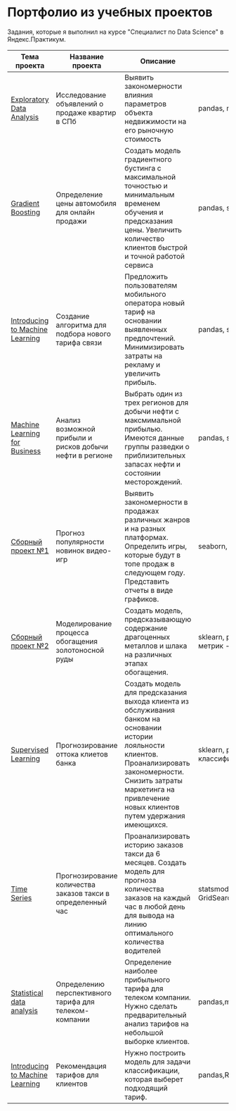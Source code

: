 # **Портфолио из учебных проектов**
Задания, которые я выполнил на курсе "Специалист по Data Science" в Яндекс.Практикум.

| Тема проекта        | Название проекта           | Описание  |  Инструменты  |
| ------------- |-------------| -----| -----|
| [Exploratory Data Analysis](https://github.com/danyashipilov/yandex-practicum_projekts/tree/main/%D0%98%D1%81%D1%81%D0%BB%D0%B5%D0%B4%D0%BE%D0%B2%D0%B0%D0%BD%D0%B8%D0%B5%20%D0%BE%D0%B1%D1%8A%D1%8F%D0%B2%D0%BB%D0%B5%D0%BD%D0%B8%D0%B9%20%D0%BE%20%D0%BF%D1%80%D0%BE%D0%B4%D0%B0%D0%B6%D0%B5%20%D0%BA%D0%B2%D0%B0%D1%80%D1%82%D0%B8%D1%80)      | Исследование объявлений о продаже квартир в СПб | Выявить закономерности влияния параметров объекта недвижимости на его рыночную стоимость | pandas, matplotlib, seaborn |
| [Gradient Boosting](https://github.com/danyashipilov/yandex-practicum_projekts/tree/main/%D0%9E%D0%BF%D1%80%D0%B5%D0%B4%D0%B5%D0%BB%D0%B5%D0%BD%D0%B8%D0%B5%20%D1%86%D0%B5%D0%BD%D1%8B%20%D0%B0%D0%B2%D1%82%D0%BE%D0%BC%D0%BE%D0%B1%D0%B8%D0%BB%D1%8F%20%D0%B4%D0%BB%D1%8F%20%D0%BE%D0%BD%D0%BB%D0%B0%D0%B9%D0%BD%20%D0%BF%D1%80%D0%BE%D0%B4%D0%B0%D0%B6%D0%B8)      | Определение цены автомобиля для онлайн продажи      |   Создать модель градиентного бустинга с максимальной точностью и минимальным временем обучения и предсказания цены. Увеличить количество клиентов быстрой и точной работой сервиса |  pandas, sklearn, LigtGBM, XGBoost, CatBoost |
| [Introducing to Machine Learning](https://github.com/danyashipilov/yandex-practicum_projekts/tree/main/%D0%A0%D0%B5%D0%BA%D0%BE%D0%BC%D0%B5%D0%BD%D0%B4%D0%B0%D1%86%D0%B8%D1%8F%20%D1%82%D0%B0%D1%80%D0%B8%D1%84%D0%BE%D0%B2) | Создание алгоритма для подбора нового тарифа связи      |   Предложить пользователям мобильного оператора новый тариф на основании выявленных предпочтений. Минимизировать затраты на рекламу и увеличить прибыль. |   pandas, sklearn, statsmodels |
| [Machine Learning for Business](https://github.com/danyashipilov/yandex-practicum_projekts/tree/main/%D0%92%D1%8B%D0%B1%D0%BE%D1%80%20%D0%BB%D0%BE%D0%BA%D0%B0%D1%86%D0%B8%D0%B8%20%D0%B4%D0%BB%D1%8F%20%D1%81%D0%BA%D0%B2%D0%B0%D0%B6%D0%B8%D0%BD%D1%8B) | Анализ возможной прибыли и рисков добычи нефти в регионе      |    Выбрать один из трех регионов для добычи нефти с максмимальной прибылью. Имеются данные группы разведки о приблизительных запасах нефти и состоянии месторождений. |   pandas, seaborn, bootstrap |
| [Сборный проект №1](https://github.com/danyashipilov/yandex-practicum_projekts/tree/main/%D0%90%D0%BD%D0%B0%D0%BB%D0%B8%D0%B7%20%D1%80%D1%8B%D0%BD%D0%BA%D0%B0%20%D0%B2%D0%B8%D0%B4%D0%B5%D0%BE%D0%B8%D0%B3%D1%80) | Прогноз популярности новинок видео-игр      |    Выявить закономерности в продажах различных жанров и на разных платформах. Определить игры, которые будут в топе продаж в следующем году. Представить отчеты в виде графиков. |   seaborn, plotly, scipy, seaborn |
| [Сборный проект №2](https://github.com/danyashipilov/yandex-practicum_projekts/tree/main/%D0%9F%D1%80%D0%BE%D0%B3%D0%BD%D0%BE%D0%B7%D0%B8%D1%80%D0%BE%D0%B2%D0%B0%D0%BD%D0%B8%D0%B5%20%D0%BA%D0%BE%D1%8D%D1%84%D1%84%D0%B8%D1%86%D0%B8%D0%B5%D0%BD%D1%82%D0%B0%20%D0%B8%D0%B7%D0%B2%D0%BB%D0%B5%D1%87%D0%B5%D0%BD%D0%B8%D1%8F%20%D0%B7%D0%BE%D0%BB%D0%BE%D1%82%D0%B0%20%D0%B8%D0%B7%20%D0%B7%D0%BE%D0%BB%D0%BE%D1%82%D0%BE%D1%81%D0%BE%D0%B4%D0%B5%D1%80%D0%B6%D0%B0%D1%89%D0%B5%D0%B9%20%D1%80%D1%83%D0%B4%D1%8B) | Моделирование процесса обогащения золотоносной руды      |    Создать модель, предсказывающую содержание драгоценных металлов и шлака на различных этапах обогащения. |    sklearn, pandas, создание дополнительных метрик - скоринга моделей |
| [Supervised Learning](https://github.com/danyashipilov/yandex-practicum_projekts/tree/main/%D0%9E%D1%82%D1%82%D0%BE%D0%BA%20%D0%BA%D0%BB%D0%B8%D0%B5%D0%BD%D1%82%D0%BE%D0%B2) | Прогнозирование оттока клиетов банка      |   Создать модель для предсказания выхода клиента из обслуживания банком на основании истории лояльности клиентов. Проанализировать закономерности. Снизить затраты маркетинга на привлечение новых клиентов путем удержания имеющихся. |    sklearn, pandas, несбалансированные классификации |
| [Time Series](https://github.com/danyashipilov/yandex-practicum_projekts/tree/main/%D0%9F%D1%80%D0%BE%D0%B3%D0%BD%D0%BE%D0%B7%D0%B8%D1%80%D0%BE%D0%B2%D0%B0%D0%BD%D0%B8%D0%B5%20%D0%BA%D0%BE%D0%BB%D0%B8%D1%87%D0%B5%D1%81%D1%82%D0%B2%D0%B0%20%D0%B7%D0%B0%D0%BA%D0%B0%D0%B7%D0%BE%D0%B2%20%D1%82%D0%B0%D0%BA%D1%81%D0%B8%20%D0%B2%20%D0%BE%D0%BF%D1%80%D0%B5%D0%B4%D0%B5%D0%BB%D0%B5%D0%BD%D0%BD%D1%8B%D0%B9%20%D1%87%D0%B0%D1%81) | Прогнозирование количества заказов такси в определенный час      |    Проанализировать историю заказов такси да 6 месяцев. Создать модель для прогноза количества заказов на каждый час в любой день для вывода на линию оптимального количества водителей |    statsmodels, sklearn, pandas, CatBoost, LightGBM, GridSearchCV  |
| [Statistical data analysis](https://github.com/danyashipilov/yandex-practicum_projekts/tree/main/%D0%9E%D0%BF%D1%80%D0%B5%D0%B4%D0%B5%D0%BB%D0%B5%D0%BD%D0%B8%D0%B5%20%D0%BF%D0%B5%D1%80%D1%81%D0%BF%D0%B5%D0%BA%D1%82%D0%B8%D0%B2%D0%BD%D0%BE%D0%B3%D0%BE%20%D1%82%D0%B0%D1%80%D0%B8%D1%84%D0%B0%20%D0%B4%D0%BB%D1%8F%20%D1%82%D0%B5%D0%BB%D0%B5%D0%BA%D0%BE%D0%BC-%D0%BA%D0%BE%D0%BC%D0%BF%D0%B0%D0%BD%D0%B8%D0%B8) |Определению перспективного тарифа для телеком-компании      |    Определение наиболее прибыльного тарифа для телеком компании. Нужно сделать предварительный анализ тарифов на небольшой выборке клиентов. |    pandas,math,matplotlib,scipy,numpy,functools |
| [Introducing to Machine Learning](https://github.com/danyashipilov/yandex-practicum_projekts/tree/main/%D0%A0%D0%B5%D0%BA%D0%BE%D0%BC%D0%B5%D0%BD%D0%B4%D0%B0%D1%86%D0%B8%D1%8F%20%D1%82%D0%B0%D1%80%D0%B8%D1%84%D0%BE%D0%B2) | Рекомендация тарифов для клиентов      |    Нужно построить модель для задачи классификации, которая выберет подходящий тариф.|    pandas,RandomForestClassifier,LogisticRegression |


